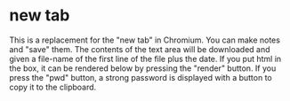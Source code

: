 # new tab

This is a replacement for the "new tab" in Chromium.
You can make notes and "save" them. The contents of the text area will be downloaded and given a file-name of the first line of the file plus the date.
If you put html in the box, it can be rendered below by pressing the "render" button.
If you press the "pwd" button, a strong password is displayed with a button to copy it to the clipboard.

